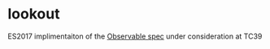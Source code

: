 # lookout
ES2017 implimentaiton of the [Observable spec](https://github.com/tc39/proposal-observable) under consideration at TC39
